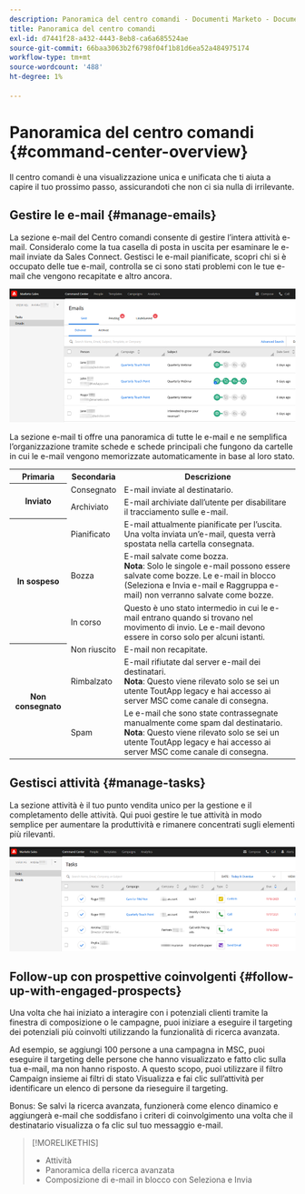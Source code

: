 ```yaml
---
description: Panoramica del centro comandi - Documenti Marketo - Documentazione del prodotto
title: Panoramica del centro comandi
exl-id: d7441f28-a432-4443-8eb8-ca6a685524ae
source-git-commit: 66baa3063b2f6798f04f1b81d6ea52a484975174
workflow-type: tm+mt
source-wordcount: '488'
ht-degree: 1%

---
```


# Panoramica del centro comandi {#command-center-overview}

Il centro comandi è una visualizzazione unica e unificata che ti aiuta a capire il tuo prossimo passo, assicurandoti che non ci sia nulla di irrilevante.

## Gestire le e-mail {#manage-emails}

La sezione e-mail del Centro comandi consente di gestire l’intera attività e-mail. Consideralo come la tua casella di posta in uscita per esaminare le e-mail inviate da Sales Connect. Gestisci le e-mail pianificate, scopri chi si è occupato delle tue e-mail, controlla se ci sono stati problemi con le tue e-mail che vengono recapitate e altro ancora.

![](assets/command-center-overview-1.png)

La sezione e-mail ti offre una panoramica di tutte le e-mail e ne semplifica l’organizzazione tramite schede e schede principali che fungono da cartelle in cui le e-mail vengono memorizzate automaticamente in base al loro stato.

<table>
 <tr>
  <th>Primaria</th>
  <th>Secondaria</th>
  <th>Descrizione</th>
 </tr>
 <tr>
  <th rowspan="2">Inviato</th>
  <td>Consegnato</td>
  <td>E-mail inviate al destinatario.</td>
 </tr>
 <tr>
  <td>Archiviato</td>
  <td>E-mail archiviate dall’utente per disabilitare il tracciamento sulle e-mail.</td>
 </tr>
 <tr>
  <th rowspan="3">In sospeso</th>
  <td>Pianificato</td>
  <td>E-mail attualmente pianificate per l’uscita. Una volta inviata un’e-mail, questa verrà spostata nella cartella consegnata.</td>
 </tr>
 <tr>
  <td>Bozza</td>
  <td>E-mail salvate come bozza.<br/>
  <strong>Nota</strong>: Solo le singole e-mail possono essere salvate come bozze. Le e-mail in blocco (Seleziona e Invia e-mail e Raggruppa e-mail) non verranno salvate come bozze.</td>
 </tr>
 <tr>
  <td>In corso</td>
  <td>Questo è uno stato intermedio in cui le e-mail entrano quando si trovano nel movimento di invio. Le e-mail devono essere in corso solo per alcuni istanti.</td>
 </tr>
 <tr>
  <th rowspan="3">Non consegnato</th>
  <td>Non riuscito</td>
  <td>E-mail non recapitate.
</td>
 </tr>
 <tr>
  <td>Rimbalzato</td>
  <td>E-mail rifiutate dal server e-mail dei destinatari.<br/>
  <strong>Nota</strong>: Questo viene rilevato solo se sei un utente ToutApp legacy e hai accesso ai server MSC come canale di consegna.</td>
 </tr>
 <tr>
  <td>Spam</td>
  <td>Le e-mail che sono state contrassegnate manualmente come spam dal destinatario.<br/>
  <strong>Nota</strong>: Questo viene rilevato solo se sei un utente ToutApp legacy e hai accesso ai server MSC come canale di consegna.</td>
 </tr>
</table>

## Gestisci attività {#manage-tasks}

La sezione attività è il tuo punto vendita unico per la gestione e il completamento delle attività. Qui puoi gestire le tue attività in modo semplice per aumentare la produttività e rimanere concentrati sugli elementi più rilevanti.

![](assets/command-center-overview-2.png)

## Follow-up con prospettive coinvolgenti {#follow-up-with-engaged-prospects}

Una volta che hai iniziato a interagire con i potenziali clienti tramite la finestra di composizione o le campagne, puoi iniziare a eseguire il targeting dei potenziali più coinvolti utilizzando la funzionalità di ricerca avanzata.

Ad esempio, se aggiungi 100 persone a una campagna in MSC, puoi eseguire il targeting delle persone che hanno visualizzato e fatto clic sulla tua e-mail, ma non hanno risposto. A questo scopo, puoi utilizzare il filtro Campaign insieme ai filtri di stato Visualizza e fai clic sull’attività per identificare un elenco di persone da rieseguire il targeting.

Bonus: Se salvi la ricerca avanzata, funzionerà come elenco dinamico e aggiungerà e-mail che soddisfano i criteri di coinvolgimento una volta che il destinatario visualizza o fa clic sul tuo messaggio e-mail.

>[!MORELIKETHIS]
>
>* Attività
>* Panoramica della ricerca avanzata
>* Composizione di e-mail in blocco con Seleziona e Invia

